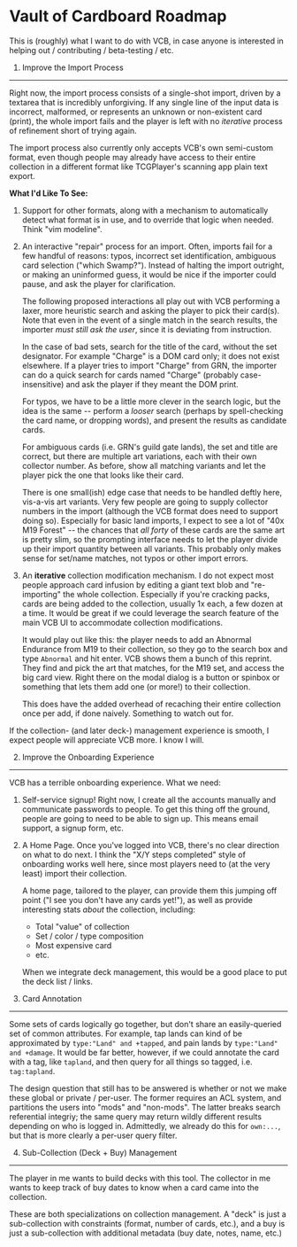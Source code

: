 Vault of Cardboard Roadmap
==========================

This is (roughly) what I want to do with VCB, in case anyone is
interested in helping out / contributing / beta-testing / etc.

1. Improve the Import Process
-----------------------------

Right now, the import process consists of a single-shot import,
driven by a textarea that is incredibly unforgiving.  If any
single line of the input data is incorrect, malformed, or
represents an unknown or non-existent card (print), the whole
import fails and the player is left with no _iterative_ process of
refinement short of trying again.

The import process also currently only accepts VCB's own
semi-custom format, even though people may already have access to
their entire collection in a different format like TCGPlayer's
scanning app plain text export.

**What I'd Like To See:**

1. Support for other formats, along with a mechanism to
   automatically detect what format is in use, and to override
   that logic when needed.  Think "vim modeline".

2. An interactive "repair" process for an import.  Often, imports
   fail for a few handful of reasons: typos, incorrect set
   identification, ambiguous card selection ("which Swamp?").
   Instead of halting the import outright, or making an uninformed
   guess, it would be nice if the importer could pause, and ask
   the player for clarification.

   The following proposed interactions all play out with VCB
   performing a laxer, more heuristic search and asking the player
   to pick their card(s).  Note that even in the event of a single
   match in the search results, the importer _must still ask the
   user_, since it is deviating from instruction.

   In the case of bad sets, search for the title of the card,
   without the set designator.  For example "Charge" is a DOM card
   only; it does not exist elsewhere.  If a player tries to import
   "Charge" from GRN, the importer can do a quick search for cards
   named "Charge" (probably case-insensitive) and ask the player
   if they meant the DOM print.

   For typos, we have to be a little more clever in the search
   logic, but the idea is the same -- perform a _looser_ search
   (perhaps by spell-checking the card name, or dropping words),
   and present the results as candidate cards.

   For ambiguous cards (i.e. GRN's guild gate lands), the set and
   title are correct, but there are multiple art variations, each
   with their own collector number.  As before, show all matching
   variants and let the player pick the one that looks like their
   card.

   There is one small(ish) edge case that needs to be handled
   deftly here, vis-a-vis art variants.  Very few people are going
   to supply collector numbers in the import (although the VCB
   format does need to support doing so).  Especially for basic
   land imports, I expect to see a lot of "40x M19 Forest" -- the
   chances that _all forty_ of these cards are the same art is
   pretty slim, so the prompting interface needs to let the player
   divide up their import quantity between all variants.  This
   probably only makes sense for set/name matches, not typos or
   other import errors.

3. An **iterative** collection modification mechanism.  I do not
   expect most people approach card infusion by editing a giant
   text blob and "re-importing" the whole collection.  Especially
   if you're cracking packs, cards are being added to the
   collection, usually 1x each, a few dozen at a time.  It would
   be great if we could leverage the search feature of the main
   VCB UI to accommodate collection modifications.

   It would play out like this: the player needs to add an
   Abnormal Endurance from M19 to their collection, so they go to
   the search box and type `Abnormal` and hit enter.  VCB shows
   them a bunch of this reprint.  They find and pick the art that
   matches, for the M19 set, and access the big card view.  Right
   there on the modal dialog is a button or spinbox or something
   that lets them add one (or more!) to their collection.

   This does have the added overhead of recaching their entire
   collection once per add, if done naively.  Something to watch
   out for.

If the collection- (and later deck-) management experience is
smooth, I expect people will appreciate VCB more.  I know I will.


2. Improve the Onboarding Experience
------------------------------------

VCB has a terrible onboarding experience.  What we need:

1. Self-service signup!  Right now, I create all the accounts
   manually and communicate passwords to people.  To get this
   thing off the ground, people are going to need to be able to
   sign up.  This means email support, a signup form, etc.

2. A Home Page.  Once you've logged into VCB, there's no clear
   direction on what to do next.  I think the "X/Y steps
   completed" style of onboarding works well here, since most
   players need to (at the very least) import their collection.

   A home page, tailored to the player, can provide them this
   jumping off point ("I see you don't have any cards yet!"), as
   well as provide interesting stats _about_ the collection,
   including:

     - Total "value" of collection
     - Set / color / type composition
     - Most expensive card
     - etc.

   When we integrate deck management, this would be a good place
   to put the deck list / links.


3. Card Annotation
------------------

Some sets of cards logically go together, but don't share an
easily-queried set of common attributes.  For example, tap lands
can kind of be approximated by `type:"Land" and +tapped`, and
pain lands by `type:"Land" and +damage`.  It would be far better,
however, if we could annotate the card with a tag, like `tapland`,
and then query for all things so tagged, i.e. `tag:tapland`.

The design question that still has to be answered is whether or
not we make these global or private / per-user.  The former
requires an ACL system, and partitions the users into "mods" and
"non-mods".  The latter breaks search referential integriy; the
same query may return wildly different results depending on who is
logged in.  Admittedly, we already do this for `own:...`, but that
is more clearly a per-user query filter.


4. Sub-Collection (Deck + Buy) Management
-----------------------------------------

The player in me wants to build decks with this tool.  The
collector in me wants to keep track of buy dates to know when a
card came into the collection.

These are both specializations on collection management.  A "deck"
is just a sub-collection with constraints (format, number of
cards, etc.), and a buy is just a sub-collection with additional
metadata (buy date, notes, name, etc.)
